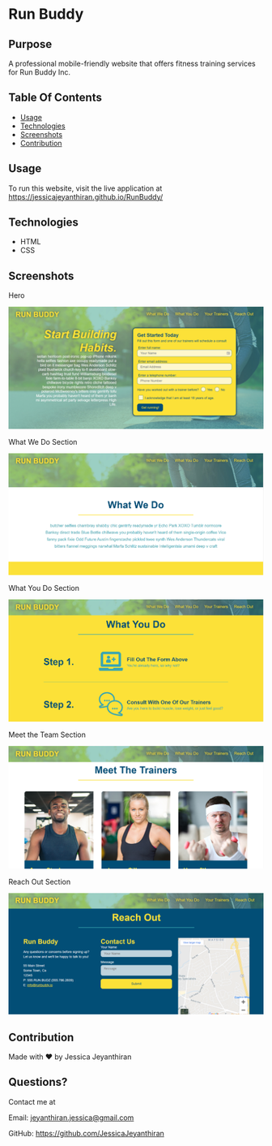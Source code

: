 # Run Buddy

## Purpose
A professional mobile-friendly website that offers fitness training services for Run Buddy Inc.

## Table Of Contents

* [Usage](#usage)
* [Technologies](#technologies)
* [Screenshots](#screenshots)
* [Contribution](#contribution)

## Usage

To run this website, visit the live application at https://jessicajeyanthiran.github.io/RunBuddy/ 

## Technologies
* HTML
* CSS

## Screenshots

Hero

![Project Screenshot](./assets/images/screenshot1.png)

What We Do Section

![Project Screenshot](/assets/images/screenshot2.png)

What You Do Section

![Project Screenshot](/assets/images/screenshot3.png)

Meet the Team Section

![Project Screenshot](/assets/images/screenshot4.png)

Reach Out Section

![Project Screenshot](/assets/images/screenshot5.png)

## Contribution
Made with ❤️ by Jessica Jeyanthiran

## Questions?

Contact me at 

Email: jeyanthiran.jessica@gmail.com

GitHub: https://github.com/JessicaJeyanthiran
